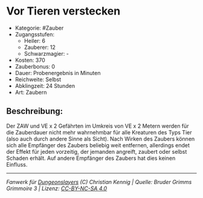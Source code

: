 # Vor Tieren verstecken  
- Kategorie: #Zauber  
- Zugangsstufen:  
  - Heiler: 6  
  - Zauberer: 12  
  - Schwarzmagier: -  
- Kosten: 370  
- Zauberbonus: 0  
- Dauer: Probenergebnis in Minuten  
- Reichweite: Selbst  
- Abklingzeit: 24 Stunden  
- Art: Zaubern     

## Beschreibung:
Der ZAW und VE x 2 Gefährten im Umkreis von VE x 2 Metern werden für die Zauberdauer nicht mehr wahrnehmbar für alle Kreaturen des Typs Tier (also auch durch andere Sinne als Sicht). Nach Wirken des Zaubers können sich alle Empfänger des Zaubers beliebig weit entfernen, allerdings endet der Effekt für jeden vorzeitig, der jemanden angreift, zaubert oder selbst Schaden erhält. Auf andere Empfänger des Zaubers hat dies keinen Einfluss.


___
*Fanwerk für [Dungeonslayers](https://www.dungeonslayers.net/) (C) Christian Kennig | Quelle: Bruder Grimms Grimmoire 3 | Lizenz: [CC-BY-NC-SA 4.0](https://creativecommons.org/licenses/by-nc-sa/4.0/deed.de)*
